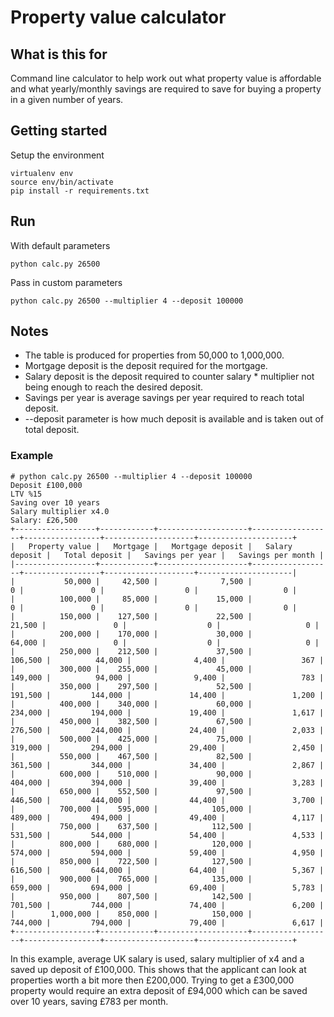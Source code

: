 # Property value calculator
## What is this for
Command line calculator to help work out what property value is affordable and what yearly/monthly savings are required to save for buying a property in a given number of years. 
## Getting started
Setup the environment
```
virtualenv env
source env/bin/activate
pip install -r requirements.txt
```
## Run
With default parameters
```
python calc.py 26500
```
Pass in custom parameters
```
python calc.py 26500 --multiplier 4 --deposit 100000
```
## Notes
* The table is produced for properties from 50,000 to 1,000,000.
* Mortgage deposit is the deposit required for the mortgage.
* Salary deposit is the deposit required to counter salary * multiplier not being enough to reach the desired deposit.
* Savings per year is average savings per year required to reach total deposit.
* --deposit parameter is how much deposit is available and is taken out of total deposit.
### Example
```
# python calc.py 26500 --multiplier 4 --deposit 100000
Deposit £100,000
LTV %15
Saving over 10 years
Salary multiplier x4.0
Salary: £26,500
+------------------+------------+--------------------+------------------+-----------------+--------------------+---------------------+
|   Property value |   Mortgage |   Mortgage deposit |   Salary deposit |   Total deposit |   Savings per year |   Savings per month |
|------------------+------------+--------------------+------------------+-----------------+--------------------+---------------------|
|           50,000 |     42,500 |              7,500 |                0 |               0 |                  0 |                   0 |
|          100,000 |     85,000 |             15,000 |                0 |               0 |                  0 |                   0 |
|          150,000 |    127,500 |             22,500 |           21,500 |               0 |                  0 |                   0 |
|          200,000 |    170,000 |             30,000 |           64,000 |               0 |                  0 |                   0 |
|          250,000 |    212,500 |             37,500 |          106,500 |          44,000 |              4,400 |                 367 |
|          300,000 |    255,000 |             45,000 |          149,000 |          94,000 |              9,400 |                 783 |
|          350,000 |    297,500 |             52,500 |          191,500 |         144,000 |             14,400 |               1,200 |
|          400,000 |    340,000 |             60,000 |          234,000 |         194,000 |             19,400 |               1,617 |
|          450,000 |    382,500 |             67,500 |          276,500 |         244,000 |             24,400 |               2,033 |
|          500,000 |    425,000 |             75,000 |          319,000 |         294,000 |             29,400 |               2,450 |
|          550,000 |    467,500 |             82,500 |          361,500 |         344,000 |             34,400 |               2,867 |
|          600,000 |    510,000 |             90,000 |          404,000 |         394,000 |             39,400 |               3,283 |
|          650,000 |    552,500 |             97,500 |          446,500 |         444,000 |             44,400 |               3,700 |
|          700,000 |    595,000 |            105,000 |          489,000 |         494,000 |             49,400 |               4,117 |
|          750,000 |    637,500 |            112,500 |          531,500 |         544,000 |             54,400 |               4,533 |
|          800,000 |    680,000 |            120,000 |          574,000 |         594,000 |             59,400 |               4,950 |
|          850,000 |    722,500 |            127,500 |          616,500 |         644,000 |             64,400 |               5,367 |
|          900,000 |    765,000 |            135,000 |          659,000 |         694,000 |             69,400 |               5,783 |
|          950,000 |    807,500 |            142,500 |          701,500 |         744,000 |             74,400 |               6,200 |
|        1,000,000 |    850,000 |            150,000 |          744,000 |         794,000 |             79,400 |               6,617 |
+------------------+------------+--------------------+------------------+-----------------+--------------------+---------------------+
```
In this example, average UK salary is used, salary multiplier of x4 and a saved up deposit of £100,000. This shows that the applicant can look at properties worth a bit more then £200,000.
Trying to get a £300,000 property would require an extra deposit of £94,000 which can be saved over 10 years, saving £783 per month.
